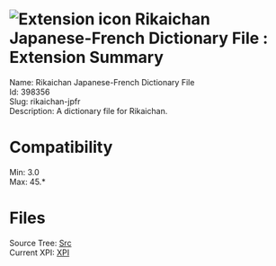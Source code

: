 # ![Extension icon](https://addons.thunderbird.net/static/img/addon-icons/default-64.png) Rikaichan Japanese-French Dictionary File : Extension Summary

Name: Rikaichan Japanese-French Dictionary File  
Id: 398356  
Slug: rikaichan-jpfr  
Description: A dictionary file for Rikaichan.
  

# Compatibility
Min: 3.0  
Max: 45.*  

# Files

Source Tree: [Src](C:/Dev/Thunderbird/ThunderKdB/xall/xOther/398356-rikaichan-jpfr/src)  
Current XPI: [XPI](C:/Dev/Thunderbird/ThunderKdB/xall/xOther/398356-rikaichan-jpfr/xpi)  



